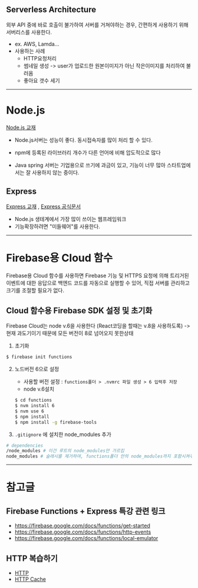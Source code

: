 ## Serverless Architecture
외부 API 중에 바로 호출이 불가하여 서버를 거쳐야하는 경우, 간편하게 사용하기 위해 서버리스를 사용한다.
* ex. AWS, Lamda...
* 사용하는 사례
  * HTTP요청처리
  * 썸네일 생성
  -> user가 업로드한 원본이미지가 아닌 작은이미지를 처리하여 불러옴
  * 좋아요 갯수 세기

---

# Node.js
[Node.js 교재](https://wpsn.github.io/wpsn-handout/1-1-2-node.html)

* Node.js서버는 성능이 좋다. 동시접속자를 많이 처리 할 수 있다.
* npm에 등록된 라이브러리 개수가 다른 언어에 비해 압도적으로 많다

* Java spring 서버는 기업용으로 쓰기에 과금이 있고, 기능이 너무 많아 스타트업에서는 잘 사용하지 않는 중이다.

## Express
[Express 교재](https://wpsn.github.io/wpsn-handout/1-2-2-express.html)
, [Express 공식문서](https://expressjs.com/ko/)
* Node.js 생테계에서 가장 많이 쓰이는 웹프레임워크
* 기능확장하려면 "미들웨어"를 사용한다.

---

# Firebase용 Cloud 함수
Firebase용 Cloud 함수를 사용하면 Firebase 기능 및 HTTPS 요청에 의해 트리거된 이벤트에 대한 응답으로 백엔드 코드를 자동으로 실행할 수 있어, 직접 서버를 관리하고 크기를 조절할 필요가 없다.

## Cloud 함수용 Firebase SDK 설정 및 초기화
Firebase Cloud는 node v.6을 사용한다 (React코딩을 할때는 v.8을 사용하도록)
-> 현재 과도기이기 때문에 모든 버전이 8로 넘어오지 못한상태

1. 초기화
```bash
$ firebase init functions
```

2. 노드버전 6으로 설정
    * 사용할 버전 설정 : `functions폴더 > .nvmrc 파일 생성 > 6 입력후 저장 `
    * node v.6설치
    ```bash
    $ cd functions
    $ nvm install 6
    $ nvm use 6
    $ npm install
    $ npm install -g firebase-tools
    ```

3. `.gitignore` 에 설치한 node_modules 추가
```bash
# dependencies
/node_modules # 이건 루트의 node_modules만 가르킴
node_modules # 슬래시를 제거하여, functions폴더 안의 node_modules까지 포함시켜주기
```
---

# 참고글

## Firebase Functions + Express 특강 관련 링크
* https://firebase.google.com/docs/functions/get-started
* https://firebase.google.com/docs/functions/http-events
* https://firebase.google.com/docs/functions/local-emulator

## HTTP 복습하기
* [HTTP](https://wpsn.github.io/wpsn-handout/1-2-1-http.html)
* [HTTP Cache](https://wpsn.github.io/wpsn-handout/2-3-1-cache.html)
